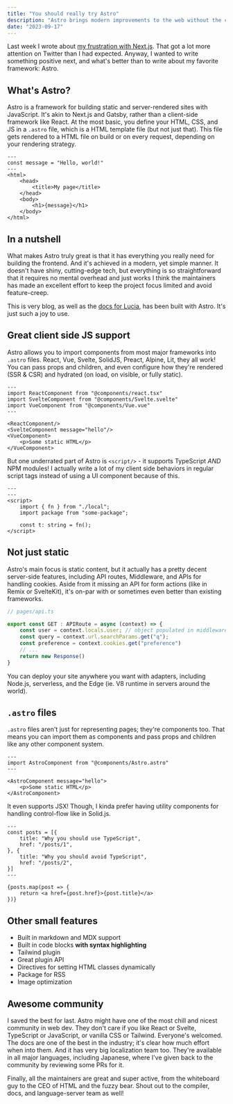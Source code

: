 ```yaml
---
title: "You should really try Astro"
description: "Astro brings modern improvements to the web without the complexity."
date: "2023-09-17"
---
```


Last week I wrote about [my frustration with Next.js](/blog/nextjs-why). That got a lot more attention on Twitter than I had expected. Anyway, I wanted to write something positive next, and what's better than to write about my favorite framework: Astro. 

## What's Astro?

Astro is a framework for building static and server-rendered sites with JavaScript. It's akin to Next.js and Gatsby, rather than a client-side framework like React. At the most basic, you define your HTML, CSS, and JS in a `.astro` file, which is a HTML template file (but not just that). This file gets rendered to a HTML file on build or on every request, depending on your rendering strategy.

```astro
---
const message = "Hello, world!"
---
<html>
    <head>
        <title>My page</title>
    </head>
    <body>
        <h1>{message}</h1>
    </body>
</html>
```

## In a nutshell

What makes Astro truly great is that it has everything you really need for building the frontend. And it's achieved in a modern, yet simple manner. It doesn't have shiny, cutting-edge tech, but everything is so straightforward that it requires no mental overhead and just works I think the maintainers has made an excellent effort to keep the project focus limited and avoid feature-creep.

This is very blog, as well as the [docs for Lucia](https://lucia-auth.com), has been built with Astro. It's just such a joy to use.

## Great client side JS support

Astro allows you to import components from most major frameworks into `.astro` files. React, Vue, Svelte, SolidJS, Preact, Alpine, Lit, they all work! You can pass props and children, and even configure how they're rendered (SSR & CSR) and hydrated (on load, on visible, or fully static).

```astro
---
import ReactComponent from "@components/react.tsx"
import SvelteComponent from "@components/Svelte.svelte"
import VueComponent from "@components/Vue.vue"
---

<ReactComponent/>
<SvelteComponent message="hello"/>
<VueComponent>
    <p>Some static HTML</p>
</VueComponent>
```

But one underrated part of Astro is `<script/>` - it supports TypeScript *AND* NPM modules! I actually write a lot of my client side behaviors in regular script tags instead of using a UI component because of this.

```astro
---
---
<script>
    import { fn } from "./local";
    import package from "some-package";

    const t: string = fn();
</script>
```

## Not just static

Astro's main focus is static content, but it actually has a pretty decent server-side features, including API routes, Middleware, and APIs for handling cookies. Aside from it missing an API for form actions (like in Remix or SvelteKit), it's on-par with or sometimes even better than existing frameworks.

```ts
// pages/api.ts

export const GET : APIRoute = async (context) => {
    const user = context.locals.user; // object populated in middleware
    const query = context.url.searchParams.get("q");
    const preference = context.cookies.get("preference")
    // ...
    return new Response()
}
```

You can deploy your site anywhere you want with adapters, including Node.js, serverless, and the Edge (ie. V8 runtime in servers around the world).

## `.astro` files

`.astro` files aren't just for representing pages; they're components too. That means you can import them as components and pass props and children like any other component system. 

```astro
---
import AstroComponent from "@components/Astro.astro"
---

<AstroComponent message="hello">
    <p>Some static HTML</p>
</AstroComponent>
```

It even supports JSX! Though, I kinda prefer having utility components for handling control-flow like in Solid.js.

```astro
---
const posts = [{
    title: "Why you should use TypeScript",
    href: "/posts/1",
}, {
    title: "Why you should avoid TypeScript",
    href: "/posts/2", 
}]
---

{posts.map(post => {
    return <a href={post.href}>{post.title}</a>
})}
```

## Other small features

- Built in markdown and MDX support
- Built in code blocks **with syntax highlighting**
- Tailwind plugin
- Great plugin API
- Directives for setting HTML classes dynamically
- Package for RSS
- Image optimization

## Awesome community

I saved the best for last. Astro might have one of the most chill and nicest community in web dev. They don't care if you like React or Svelte, TypeScript or JavaScript, or vanilla CSS or Tailwind. Everyone's welcomed. The docs are one of the best in the industry; it's clear how much effort when into them. And it has very big localization team too. They're available in all major languages, including Japanese, where I've given back to the community by reviewing some PRs for it.

Finally, all the maintainers are great and super active, from the whiteboard guy to the CEO of HTML and the fuzzy bear. Shout out to the compiler, docs, and language-server team as well!
